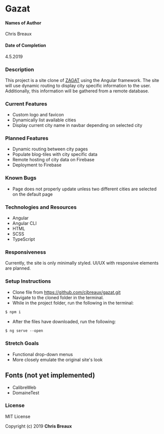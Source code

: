 # Gazat


#### Names of Author
Chris Breaux

#### Date of Completion

4.5.2019

### Description

This project is a site clone of [ZAGAT](https://www.zagat.com/) using the Angular framework. The site will use dynamic routing to display city specific information to the user. Additionally, this information will be gathered from a remote database.




### Current Features
* Custom logo and favicon
* Dynamically list available cities
* Display current city name in navbar depending on selected city

### Planned Features
* Dynamic routing between city pages
* Populate blog-tiles with city specific data
* Remote hosting of city data on Firebase
* Deployment to Firebase

### Known Bugs
* Page does not properly update unless two different cities are selected on the default page

### Technologies and Resources

* Angular
* Angular CLI
* HTML  
* SCSS
* TypeScript



### Responsiveness

Currently, the site is only minimally styled. UI/UX with responsive elements are planned.

### Setup Instructions
* Clone file from https://github.com/cjbreaux/gazat.git
* Navigate to the cloned folder in the terminal.
* While in the project folder, run the following in the terminal:
 ```html
$ npm i
```
* After the files have downloaded, run the following:
```html
$ ng serve --open
```



### Stretch Goals

* Functional drop-down menus
* More closely emulate the original site's look

## Fonts (not yet implemented)

* CalibreWeb
* DomaineTest

### License

MIT License

Copyright (c) 2019 **Chris Breaux**
